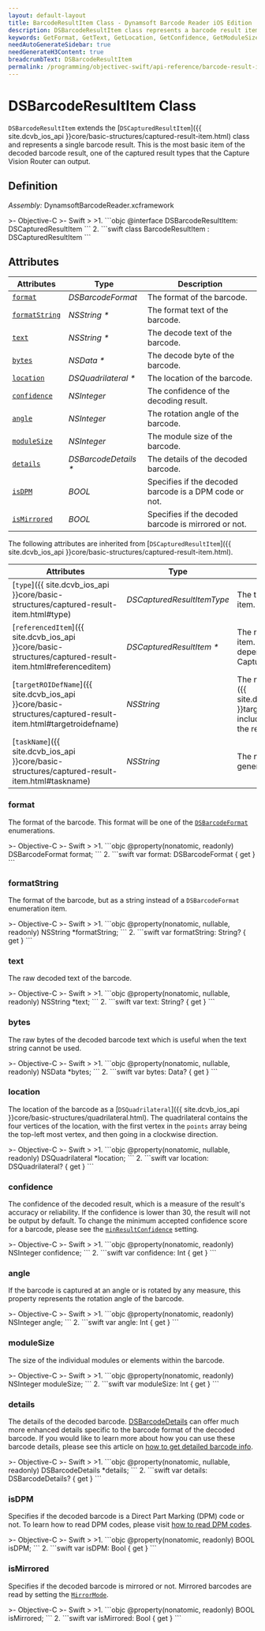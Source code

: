 ```yaml
---
layout: default-layout
title: BarcodeResultItem Class - Dynamsoft Barcode Reader iOS Edition
description: DSBarcodeResultItem class represents a barcode result item decoded by barcode reader engine. It is derived from DSCapturedResultItem.
keywords: GetFormat, GetText, GetLocation, GetConfidence, GetModuleSize, DSBarcodeResultItem, api reference
needAutoGenerateSidebar: true
needGenerateH3Content: true
breadcrumbText: DSBarcodeResultItem
permalink: /programming/objectivec-swift/api-reference/barcode-result-item.html
---
```


# DSBarcodeResultItem Class

`DSBarcodeResultItem` extends the [`DSCapturedResultItem`]({{ site.dcvb_ios_api }}core/basic-structures/captured-result-item.html) class and represents a single barcode result. This is the most basic item of the decoded barcode result, one of the captured result types that the Capture Vision Router can output.

## Definition

*Assembly:* DynamsoftBarcodeReader.xcframework

<div class="sample-code-prefix"></div>
>- Objective-C
>- Swift
>
>1. 
```objc
@interface DSBarcodeResultItem: DSCapturedResultItem
```
2. 
```swift
class BarcodeResultItem : DSCapturedResultItem
```

## Attributes

| Attributes | Type | Description |
| ---------- | ---- | ----------- |
| [`format`](#format) | *DSBarcodeFormat* | The format of the barcode. |
| [`formatString`](#formatstring) | *NSString \** | The format text of the barcode. |
| [`text`](#text) | *NSString \** | The decode text of the barcode. |
| [`bytes`](#bytes) | *NSData \** | The decode byte of the barcode. |
| [`location`](#location) | *DSQuadrilateral \** | The location of the barcode. |
| [`confidence`](#confidence) | *NSInteger* | The confidence of the decoding result. |
| [`angle`](#angle) | *NSInteger* | The rotation angle of the barcode. |
| [`moduleSize`](#modulesize) | *NSInteger* | The module size of the barcode. |
| [`details`](#details) | *DSBarcodeDetails \** | The details of the decoded barcode. |
| [`isDPM`](#isdpm) | *BOOL* | Specifies if the decoded barcode is a DPM code or not. |
| [`isMirrored`](#ismirrored) | *BOOL* | Specifies if the decoded barcode is mirrored or not. |

The following attributes are inherited from [`DSCapturedResultItem`]({{ site.dcvb_ios_api }}core/basic-structures/captured-result-item.html).

| Attributes | Type | Description |
| ---------- | ---- | ----------- |
| [`type`]({{ site.dcvb_ios_api }}core/basic-structures/captured-result-item.html#type) | *DSCapturedResultItemType* | The type of the captured result item. |
| [`referencedItem`]({{ site.dcvb_ios_api }}core/basic-structures/captured-result-item.html#referenceditem) | *DSCapturedResultItem \** | The referenced captured result item. The reference dependencies is defined in the Capture Vision settings. |
| [`targetROIDefName`]({{ site.dcvb_ios_api }}core/basic-structures/captured-result-item.html#targetroidefname) | *NSString* | The name of the [`TargetROIDef`]({{ site.dcvb_parameters_reference }}target-roi-def/) object which includes a task that generated the result. |
| [`taskName`]({{ site.dcvb_ios_api }}core/basic-structures/captured-result-item.html#taskname) | *NSString* | The name of the task that generated the result. |

### format

The format of the barcode. This format will be one of the [`DSBarcodeFormat`]({{site.dcvb_enumerations}}barcode-reader/barcode-format.html?lang=objc,swift) enumerations.

<div class="sample-code-prefix"></div>
>- Objective-C
>- Swift
>
>1. 
```objc
@property(nonatomic, readonly) DSBarcodeFormat format;
```
2. 
```swift
var format: DSBarcodeFormat { get }
```

### formatString

The format of the barcode, but as a string instead of a `DSBarcodeFormat` enumeration item. 

<div class="sample-code-prefix"></div>
>- Objective-C
>- Swift
>
>1. 
```objc
@property(nonatomic, nullable, readonly) NSString *formatString;
```
2. 
```swift
var formatString: String? { get }
```

### text

The raw decoded text of the barcode.

<div class="sample-code-prefix"></div>
>- Objective-C
>- Swift
>
>1. 
```objc
@property(nonatomic, nullable, readonly) NSString *text;
```
2. 
```swift
var text: String? { get }
```

### bytes

The raw bytes of the decoded barcode text which is useful when the text string cannot be used.

<div class="sample-code-prefix"></div>
>- Objective-C
>- Swift
>
>1. 
```objc
@property(nonatomic, nullable, readonly) NSData *bytes;
```
2. 
```swift
var bytes: Data? { get }
```

### location

The location of the barcode as a [`DSQuadrilateral`]({{ site.dcvb_ios_api }}core/basic-structures/quadrilateral.html). The quadrilateral contains the four vertices of the location, with the first vertex in the `points` array being the top-left most vertex, and then going in a clockwise direction.

<div class="sample-code-prefix"></div>
>- Objective-C
>- Swift
>
>1. 
```objc
@property(nonatomic, nullable, readonly) DSQuadrilateral *location;
```
2. 
```swift
var location: DSQuadrilateral? { get }
```

### confidence

The confidence of the decoded result, which is a measure of the result's accuracy or reliability. If the confidence is lower than 30, the result will not be output by default. To change the minimum accepted confidence score for a barcode, please see the [`minResultConfidence`](simplified-barcode-reader-settings.md#minresultconfidence) setting.

<div class="sample-code-prefix"></div>
>- Objective-C
>- Swift
>
>1. 
```objc
@property(nonatomic, readonly) NSInteger confidence;
```
2. 
```swift
var confidence: Int { get }
```

### angle

If the barcode is captured at an angle or is rotated by any measure, this property represents the rotation angle of the barcode.

<div class="sample-code-prefix"></div>
>- Objective-C
>- Swift
>
>1. 
```objc
@property(nonatomic, readonly) NSInteger angle;
```
2. 
```swift
var angle: Int { get }
```

### moduleSize

The size of the individual modules or elements within the barcode.

<div class="sample-code-prefix"></div>
>- Objective-C
>- Swift
>
>1. 
```objc
@property(nonatomic, readonly) NSInteger moduleSize;
```
2. 
```swift
var moduleSize: Int { get }
```

### details

The details of the decoded barcode. [DSBarcodeDetails](barcode-details.md) can offer much more enhanced details specific to the barcode format of the decoded barcode. If you would like to learn more about how you can use these barcode details, please see this article on [how to get detailed barcode info]({{site.features}}get-detailed-info.html?lang=objc,swift).

<div class="sample-code-prefix"></div>
>- Objective-C
>- Swift
>
>1. 
```objc
@property(nonatomic, nullable, readonly) DSBarcodeDetails *details;
```
2. 
```swift
var details: DSBarcodeDetails? { get }
```

### isDPM

Specifies if the decoded barcode is a Direct Part Marking (DPM) code or not. To learn how to read DPM codes, please visit [how to read DPM codes]({{site.usecases}}read-dpm-codes.html?lang=objc,swift).

<div class="sample-code-prefix"></div>
>- Objective-C
>- Swift
>
>1. 
```objc
@property(nonatomic, readonly) BOOL isDPM;
```
2. 
```swift
var isDPM: Bool { get }
```

### isMirrored

Specifies if the decoded barcode is mirrored or not. Mirrored barcodes are read by setting the [`MirrorMode`]({{site.dcvb_parameters_reference}}barcode-format-specification/mirror-mode.html).

<div class="sample-code-prefix"></div>
>- Objective-C
>- Swift
>
>1. 
```objc
@property(nonatomic, readonly) BOOL isMirrored;
```
2. 
```swift
var isMirrored: Bool { get }
```
